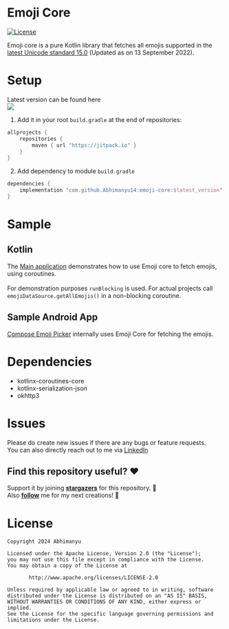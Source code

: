 # Emoji Core

<a href="https://opensource.org/licenses/Apache-2.0"><img alt="License" src="https://img.shields.io/badge/License-Apache%202.0-blue.svg"/></a>

Emoji core is a pure Kotlin library that fetches all emojis supported in
the [latest Unicode standard 15.0](https://unicode.org/versions/Unicode15.0.0/) (Updated as on 13 September 2022).

# Setup

Latest version can be found here </br>
[![](https://jitpack.io/v/Abhimanyu14/emoji-core.svg)](https://jitpack.io/#Abhimanyu14/emoji-core)

1. Add it in your root `build.gradle` at the end of repositories:

```kotlin
allprojects {
    repositories {
        maven { url "https://jitpack.io" }
    }
}
```

2. Add dependency to module `build.gradle`

```kotlin
dependencies {
    implementation "com.github.Abhimanyu14:emoji-core:$latest_version"
}
```

# Sample

## Kotlin

The [Main application](/src/main/kotlin/emoji/core/Main.kt) demonstrates how to use Emoji core to fetch emojis, using
coroutines. </br>
</br>
For demonstration purposes `runBlocking` is used. For actual projects call `emojiDataSource.getAllEmojis()` in a
non-blocking coroutine.

## Sample Android App

[Compose Emoji Picker](https://github.com/Abhimanyu14/compose-emoji-picker) internally uses Emoji Core for fetching the
emojis.

# Dependencies

- kotlinx-coroutines-core
- kotlinx-serialization-json
- okhttp3

# Issues

Please do create new issues if there are any bugs or feature requests. </br>
You can also directly reach out to me via [LinkedIn](https://www.linkedin.com/in/abhimanyu-n/)

## Find this repository useful? ♥️

Support it by joining **[stargazers](https://github.com/Abhimanyu14/emoji-core/stargazers)** for this repository. 🌟  
Also **[follow](https://github.com/Abhimanyu14)** me for my next creations! 🤗

# License

```
Copyright 2024 Abhimanyu

Licensed under the Apache License, Version 2.0 (the "License");
you may not use this file except in compliance with the License.
You may obtain a copy of the License at

       http://www.apache.org/licenses/LICENSE-2.0

Unless required by applicable law or agreed to in writing, software
distributed under the License is distributed on an "AS IS" BASIS,
WITHOUT WARRANTIES OR CONDITIONS OF ANY KIND, either express or implied.
See the License for the specific language governing permissions and
limitations under the License.
```
